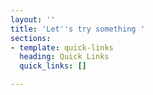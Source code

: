 ```yaml
---
layout: ''
title: 'Let''s try something '
sections:
- template: quick-links
  heading: Quick Links
  quick_links: []

---
```

